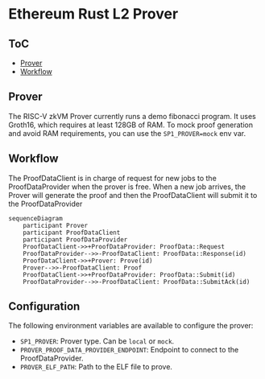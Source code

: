 # Ethereum Rust L2 Prover

## ToC

- [Prover](#prover)
- [Workflow](#workflow)

## Prover

The RISC-V zkVM Prover currently runs a demo fibonacci program. It uses Groth16, which requires at least 128GB of RAM. To mock proof generation and avoid RAM requirements, you can use the `SP1_PROVER=mock` env var.

## Workflow

The ProofDataClient is in charge of request for new jobs to the ProofDataProvider when the prover is free. When a new job arrives, the Prover will generate the proof and then the ProofDataClient will submit it to the ProofDataProvider

```mermaid
sequenceDiagram
    participant Prover
    participant ProofDataClient
    participant ProofDataProvider
    ProofDataClient->>+ProofDataProvider: ProofData::Request
    ProofDataProvider-->>-ProofDataClient: ProofData::Response(id)
    ProofDataClient->>+Prover: Prove(id)
    Prover-->>-ProofDataClient: Proof
    ProofDataClient->>+ProofDataProvider: ProofData::Submit(id)
    ProofDataProvider-->>-ProofDataClient: ProofData::SubmitAck(id)
```

## Configuration

The following environment variables are available to configure the prover:

- `SP1_PROVER`: Prover type. Can be `local` or `mock`.
- `PROVER_PROOF_DATA_PROVIDER_ENDPOINT`: Endpoint to connect to the ProofDataProvider.
- `PROVER_ELF_PATH`: Path to the ELF file to prove.
